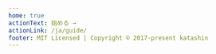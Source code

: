 ```yaml
---
home: true
actionText: 始める →
actionLink: /ja/guide/
footer: MIT Licensed | Copyright © 2017-present katashin
---
```


